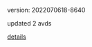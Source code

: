 version: 2022070618-8640

updated 2 avds

[details](https://github.com/0x74f917491bfa7ebfa379/ali_avd_db/blob/master/change_log/2022/07/06/18/8640.txt)